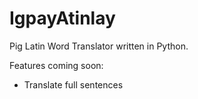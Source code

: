 # IgpayAtinlay
Pig Latin Word Translator written in Python.

Features coming soon:
- Translate full sentences
